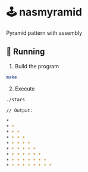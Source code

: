 # 🕹️ nasmyramid

Pyramid pattern with assembly

## 🎉 Running

1. Build the program
```sh
make
```

2. Execute
```sh
./stars

// Output:

*
* *
* * *
* * * *
* * * * *
* * * * * *
* * * * * * *
* * * * * * * *
* * * * * * * * *
```
